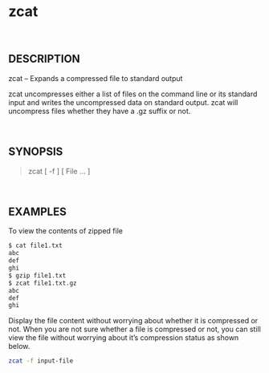 # zcat

<br>

## DESCRIPTION

zcat – Expands a compressed file to standard output

zcat uncompresses either a list of files on the command line or its standard input and writes the uncompressed data on standard output. zcat will uncompress files whether they have a .gz suffix or not.  

<br>

## SYNOPSIS

> zcat [ -f ] [ File … ]

<br>

## EXAMPLES

To view the contents of zipped file

```bash
$ cat file1.txt
abc
def
ghi
$ gzip file1.txt
$ zcat file1.txt.gz 
abc
def
ghi
```

Display the file content without worrying about whether it is compressed or not. When you are not sure whether a file is compressed or not, you can still view the file without worrying about it’s compression status as shown below.

```bash
zcat -f input-file
```
